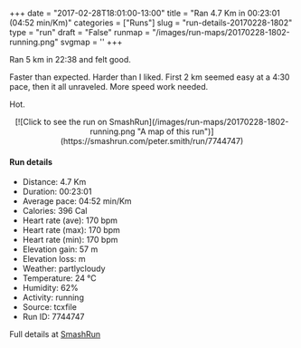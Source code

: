 +++
date = "2017-02-28T18:01:00-13:00"
title = "Ran 4.7 Km in 00:23:01 (04:52 min/Km)"
categories = ["Runs"]
slug = "run-details-20170228-1802"
type = "run"
draft = "False"
runmap = "/images/run-maps/20170228-1802-running.png"
svgmap = '<polyline points="89 77, 85 77, 85 76, 83 77, 73 84, 71 87, 68 91, 65 93, 63 94, 58 95, 56 95, 53 99, 48 100, 46 100, 44 97, 45 91, 50 79, 40 76, 42 71, 43 65, 23 59, 11 57, 8 55, 7 53, 9 46, 12 39, 13 37, 18 31, 39 13, 40 13, 50 2, 56 0, 58 0, 63 3, 63 5, 62 7, 48 20, 29 36, 26 40, 25 39, 29 35, 57 11, 63 4, 63 2, 59 1, 51 2, 44 8, 42 11, 24 26, 14 37, 8 52, 8 54, 19 60, 25 61, 29 63, 38 65, 42 74, 47 77, 47 78, 46 84, 44 88, 43 92, 44 96, 47 99, 53 98, 56 95, 59 96, 62 96, 63 93, 66 92, 69 88, 73 83, 84 78, 89 78, 92 73, 92 77">'
+++

Ran 5 km in 22:38 and felt good. 

Faster than expected. Harder than I liked. First 2 km seemed easy at a 4:30 pace, then it all unraveled. More speed work needed. 

Hot. 

<!--more-->

<center>
[![Click to see the run on SmashRun](/images/run-maps/20170228-1802-running.png "A map of this run")](https://smashrun.com/peter.smith/run/7744747)
</center>

#### Run details

* Distance: 4.7 Km
* Duration: 00:23:01
* Average pace: 04:52 min/Km
* Calories: 396 Cal
* Heart rate (ave): 170 bpm
* Heart rate (max): 170 bpm
* Heart rate (min): 170 bpm
* Elevation gain: 57 m
* Elevation loss:  m
* Weather: partlycloudy
* Temperature: 24 &deg;C
* Humidity: 62%
* Activity: running
* Source: tcxfile
* Run ID: 7744747

Full details at [SmashRun](https://smashrun.com/peter.smith/run/7744747)